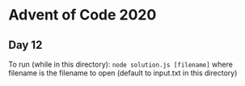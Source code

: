 # Advent of Code 2020
## Day 12

To run (while in this directory):
`node solution.js [filename]` where filename is the filename to open (default to input.txt in this directory)